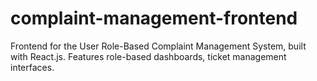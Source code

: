 # complaint-management-frontend
Frontend for the User Role-Based Complaint Management System, built with React.js. Features role-based dashboards, ticket management interfaces.
